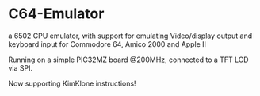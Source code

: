 # C64-Emulator
a 6502 CPU emulator, with support for emulating Video/display output and keyboard input for Commodore 64, Amico 2000 and Apple II

Running on a simple PIC32MZ board @200MHz, connected to a TFT LCD via SPI.

Now supporting KimKlone instructions!
